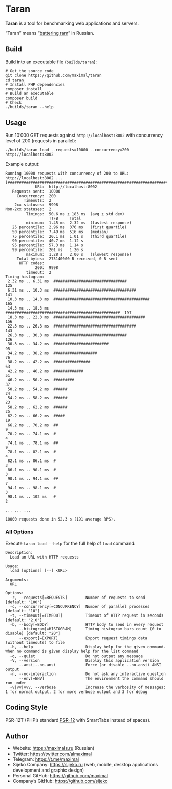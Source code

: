 # Taran

**Taran** is a tool for benchmarking web applications and servers.

“Taran” means “[battering ram](https://en.wikipedia.org/wiki/Battering_ram)” in Russian. 


## Build
Build into an executable file (`builds/taran`):
```shell
# Get the source code
git clone https://github.com/maximal/taran
cd taran
# Install PHP dependencies
composer install
# Build an executable
composer build
# Check
./builds/taran --help
```


## Usage

Run 10’000 GET requests against `http://localhost:8002` with concurrency level of 200 (requests in parallel):
```shell
./builds/taran load --requests=10000 --concurrency=200 http://localhost:8002
```

Example output:
```plain
Running 10000 requests with concurrency of 200 to URL: http://localhost:8002 ...
[##############################################################################]
             URL:  http://localhost:8002
   Requests sent:  10000
     Concurrency:  200
        Timeouts:  2
    2xx statuses:  9998
Non-2xx statuses:  2
         Timings:  50.6 ms ± 183 ms  (avg ± std dev)
                   TTFB     Total
         minimum:  1.45 ms  2.32 ms  (fastest response)
   25 percentile:  2.96 ms  376 ms   (first quartile)
   50 percentile:  7.49 ms  516 ms   (median)
   75 percentile:  20.1 ms  1.01 s   (third quartile)
   90 percentile:  40.7 ms  1.12 s
   95 percentile:  57.3 ms  1.14 s
   99 percentile:  201 ms   1.20 s
         maximum:  1.28 s   2.00 s   (slowest response) 
     Total bytes:  275140000 B received, 0 B sent
      HTTP codes:
             200:  9998
         timeout:  2
Timing histogram:
 2.32 ms .. 6.31 ms  ################################                    125
 6.31 ms .. 10.3 ms  ####################################                141
 10.3 ms .. 14.3 ms  ##########################################          165
 14.3 ms .. 18.3 ms  ##################################################  197
 18.3 ms .. 22.3 ms  ########################################            156
 22.3 ms .. 26.3 ms  ####################################                143
 26.3 ms .. 30.3 ms  ################################                    126
 30.3 ms .. 34.2 ms  ########################                            95
 34.2 ms .. 38.2 ms  ###################                                 76
 38.2 ms .. 42.2 ms  ################                                    63
 42.2 ms .. 46.2 ms  #############                                       51
 46.2 ms .. 50.2 ms  #########                                           37
 50.2 ms .. 54.2 ms  ######                                              24
 54.2 ms .. 58.2 ms  ######                                              23
 58.2 ms .. 62.2 ms  ######                                              25
 62.2 ms .. 66.2 ms  #####                                               19
 66.2 ms .. 70.2 ms  ##                                                  9
 70.2 ms .. 74.1 ms  #                                                   4
 74.1 ms .. 78.1 ms  ##                                                  9
 78.1 ms .. 82.1 ms  #                                                   4
 82.1 ms .. 86.1 ms  #                                                   3
 86.1 ms .. 90.1 ms  #                                                   3
 90.1 ms .. 94.1 ms  ##                                                  7
 94.1 ms .. 98.1 ms  #                                                   3
 98.1 ms .. 102 ms   #                                                   2

... ... ...

10000 requests done in 52.3 s (191 average RPS).
```


### All Options
Execute `taran load --help` for the full help of `load` command:

```
Description:
  Load an URL with HTTP requests

Usage:
  load [options] [--] <URL>

Arguments:
  URL

Options:
  -r, --requests[=REQUESTS]        Number of requests to send [default: "100"]
  -c, --concurrency[=CONCURRENCY]  Number of parallel processes [default: "10"]
  -t, --timeout[=TIMEOUT]          Timeout of HTTP request in seconds [default: "2.0"]
  -b, --body[=BODY]                HTTP body to send in every request
      --histogram[=HISTOGRAM]      Timing histogram bars count (0 to disable) [default: "20"]
      --export[=EXPORT]            Export request timings data (without timeouts) to file
  -h, --help                       Display help for the given command. When no command is given display help for the list command
  -q, --quiet                      Do not output any message
  -V, --version                    Display this application version
      --ansi|--no-ansi             Force (or disable --no-ansi) ANSI output
  -n, --no-interaction             Do not ask any interactive question
      --env[=ENV]                  The environment the command should run under
  -v|vv|vvv, --verbose             Increase the verbosity of messages: 1 for normal output, 2 for more verbose output and 3 for debug
```


## Coding Style
PSR-12T (PHP’s standard [PSR-12](https://www.php-fig.org/psr/psr-12/) with SmartTabs instead of spaces).


## Author
* Website: https://maximals.ru (Russian)
* Twitter: https://twitter.com/almaximal
* Telegram: https://t.me/maximal
* Sijeko Company: https://sijeko.ru (web, mobile, desktop applications development and graphic design)
* Personal GitHub: https://github.com/maximal
* Company’s GitHub: https://github.com/sijeko
